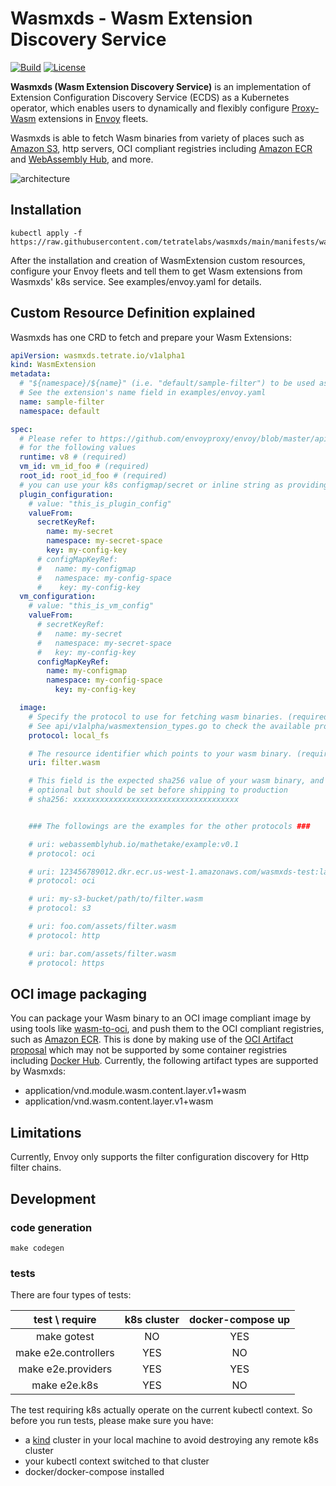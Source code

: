# Wasmxds - Wasm Extension Discovery Service

[![Build](https://github.com/tetratelabs/wasmxds/workflows/build-test/badge.svg)](https://github.com/tetratelabs/wasmxds/actions)
[![License](https://img.shields.io/badge/license-Apache%202.0-blue.svg)](LICENSE)


__Wasmxds (Wasm Extension Discovery Service)__ is an implementation of Extension Configuration Discovery Service (ECDS) as a Kubernetes operator,
 which enables users to dynamically and flexibly configure [Proxy-Wasm] extensions in [Envoy] fleets.

Wasmxds is able to fetch Wasm binaries from variety of places such as [Amazon S3], http servers, OCI compliant registries including [Amazon ECR] and [WebAssembly Hub], and more.

![architecture](https://raw.githubusercontent.com/tetratelabs/wasmxds/main/docs/architecture.jpeg?token=ADHDJ6OSOCAGNHCSVUUPZGS74P2J2)

## Installation

```
kubectl apply -f https://raw.githubusercontent.com/tetratelabs/wasmxds/main/manifests/wasmxds.yaml
```

After the installation and creation of WasmExtension custom resources, configure your Envoy fleets and tell them to get Wasm extensions from Wasmxds' k8s service. 
See examples/envoy.yaml for details.

## Custom Resource Definition explained

Wasmxds has one CRD to fetch and prepare your Wasm Extensions:

```yaml
apiVersion: wasmxds.tetrate.io/v1alpha1
kind: WasmExtension
metadata:
  # "${namespace}/${name}" (i.e. "default/sample-filter") to be used as an identifier in Envoy configuration.
  # See the extension's name field in examples/envoy.yaml
  name: sample-filter
  namespace: default

spec:
  # Please refer to https://github.com/envoyproxy/envoy/blob/master/api/envoy/extensions/wasm/v3/wasm.proto
  # for the following values
  runtime: v8 # (required)
  vm_id: vm_id_foo # (required)
  root_id: root_id_foo # (required)
  # you can use your k8s configmap/secret or inline string as providing plugin/vm configurations
  plugin_configuration:
    # value: "this_is_plugin_config"
    valueFrom:
      secretKeyRef:
        name: my-secret
        namespace: my-secret-space
        key: my-config-key
      # configMapKeyRef:
      #   name: my-configmap
      #   namespace: my-config-space
      #    key: my-config-key
  vm_configuration:
    # value: "this_is_vm_config"
    valueFrom:
      # secretKeyRef:
      #   name: my-secret
      #   namespace: my-secret-space
      #   key: my-config-key
      configMapKeyRef:
        name: my-configmap
        namespace: my-config-space
          key: my-config-key

  image:
    # Specify the protocol to use for fetching wasm binaries. (required).
    # See api/v1alpha/wasmextension_types.go to check the available protocol.
    protocol: local_fs

    # The resource identifier which points to your wasm binary. (required).
    uri: filter.wasm

    # This field is the expected sha256 value of your wasm binary, and is
    # optional but should be set before shipping to production
    # sha256: xxxxxxxxxxxxxxxxxxxxxxxxxxxxxxxxxxxxx


    ### The followings are the examples for the other protocols ###

    # uri: webassemblyhub.io/mathetake/example:v0.1
    # protocol: oci

    # uri: 123456789012.dkr.ecr.us-west-1.amazonaws.com/wasmxds-test:latest
    # protocol: oci

    # uri: my-s3-bucket/path/to/filter.wasm
    # protocol: s3

    # uri: foo.com/assets/filter.wasm
    # protocol: http

    # uri: bar.com/assets/filter.wasm
    # protocol: https
```

## OCI image packaging

You can package your Wasm binary to an OCI image compliant image by using tools like [wasm-to-oci], and push them to the OCI compliant registries,
such as [Amazon ECR]. This is done by making use of the [OCI Artifact proposal] which may not be supported by 
some container registries including [Docker Hub]. Currently, the following artifact types are supported by Wasmxds:

- application/vnd.module.wasm.content.layer.v1+wasm
- application/vnd.wasm.content.layer.v1+wasm

## Limitations

Currently, Envoy only supports the filter configuration discovery for Http filter chains.

## Development

### code generation

```
make codegen
```

### tests

There are four types of tests:

| test \ require | k8s cluster | docker-compose up |
|:-------------:|:-------------:|:-------------:|
| make gotest | NO |   YES |
| make e2e.controllers |  YES | NO |
| make e2e.providers |  YES | YES |
| make e2e.k8s |  YES | NO |

The test requiring k8s actually operate on the current kubectl context. 
So before you run tests, please make sure you have:
- a [kind] cluster in your local machine to avoid destroying any remote k8s cluster
- your kubectl context switched to that cluster
- docker/docker-compose installed

[Amazon S3]: https://aws.amazon.com/s3
[Amazon ECR]: https://aws.amazon.com/ecr/
[Proxy-Wasm]: https://github.com/proxy-wasm
[Envoy]: https://github.com/envoyproxy/envoy
[WebAssembly Hub]: https://webassemblyhub.io/
[wasm-to-oci]: https://github.com/engineerd/wasm-to-oci
[OCI Artifact proposal]: https://github.com/opencontainers/artifacts
[Docker Hub]: https://hub.docker.com/
[kind]: https://kind.sigs.k8s.io/
